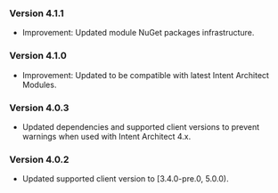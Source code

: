 ### Version 4.1.1

- Improvement: Updated module NuGet packages infrastructure.

### Version 4.1.0

- Improvement: Updated to be compatible with latest Intent Architect Modules.

### Version 4.0.3

- Updated dependencies and supported client versions to prevent warnings when used with Intent Architect 4.x.

### Version 4.0.2

- Updated supported client version to [3.4.0-pre.0, 5.0.0).
